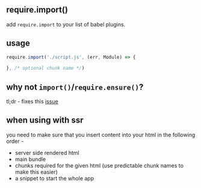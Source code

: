 require.import()
---

add `require.import` to your list of babel plugins.

usage 
---


```jsx
require.import('./script.js', (err, Module) => {
  
}, /* optional chunk name */)
```


why not `import()`/`require.ensure()`?
---

tl;dr - fixes this [issue](https://github.com/webpack/webpack/issues/4199)


when using with ssr 
---

you need to make sure that you insert content into your html in the following order - 

- server side rendered html
- main bundle 
- chunks required for the given html (use predictable chunk names to make this easier)
- a snippet to start the whole app
